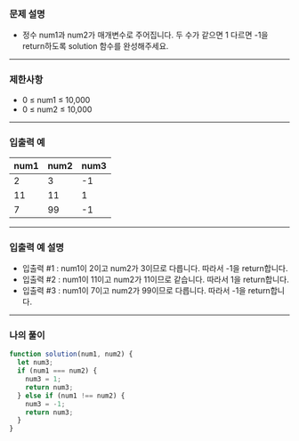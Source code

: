 ### 문제 설명

- 정수 num1과 num2가 매개변수로 주어집니다. 두 수가 같으면 1 다르면 -1을 return하도록 solution 함수를 완성해주세요.

---

### 제한사항

- 0 ≤ num1 ≤ 10,000
- 0 ≤ num2 ≤ 10,000

---

### 입출력 예

| num1 | num2 | num3 |
| ---- | ---- | ---- |
| 2    | 3    | -1   |
| 11   | 11   | 1    |
| 7    | 99   | -1   |

---

### 입출력 예 설명

- 입출력 #1 : num1이 2이고 num2가 3이므로 다릅니다. 따라서 -1을 return합니다.
- 입출력 #2 : num1이 11이고 num2가 11이므로 같습니다. 따라서 1을 return합니다.
- 입출력 #3 : num1이 7이고 num2가 99이므로 다릅니다. 따라서 -1을 return합니다.

---

### 나의 풀이

```javascript
function solution(num1, num2) {
  let num3;
  if (num1 === num2) {
    num3 = 1;
    return num3;
  } else if (num1 !== num2) {
    num3 = -1;
    return num3;
  }
}
```
